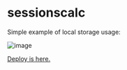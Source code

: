 # sessionscalc

Simple example of local storage usage:

![image](https://user-images.githubusercontent.com/52705623/204198571-0dc9ab99-ae29-45ac-aeb1-f5488aaa22b5.png)


[Deploy is here. ](sessionscalc.vercel.app)
